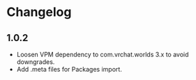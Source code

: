# Changelog

## 1.0.2
- Loosen VPM dependency to com.vrchat.worlds 3.x to avoid downgrades.
- Add .meta files for Packages import.
